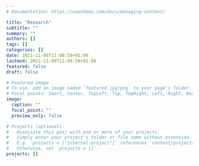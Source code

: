 ```yaml
---
# Documentation: https://wowchemy.com/docs/managing-content/

title: "Research"
subtitle: ""
summary: ""
authors: []
tags: []
categories: []
date: 2021-11-06T11:00:58+01:00
lastmod: 2021-11-06T11:00:58+01:00
featured: false
draft: false

# Featured image
# To use, add an image named `featured.jpg/png` to your page's folder.
# Focal points: Smart, Center, TopLeft, Top, TopRight, Left, Right, BottomLeft, Bottom, BottomRight.
image:
  caption: ""
  focal_point: ""
  preview_only: false

# Projects (optional).
#   Associate this post with one or more of your projects.
#   Simply enter your project's folder or file name without extension.
#   E.g. `projects = ["internal-project"]` references `content/project/deep-learning/index.md`.
#   Otherwise, set `projects = []`.
projects: []
---
```

